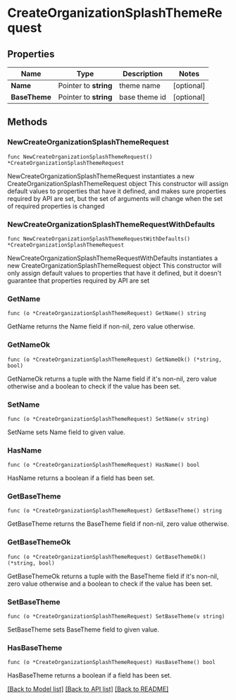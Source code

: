 # CreateOrganizationSplashThemeRequest

## Properties

Name | Type | Description | Notes
------------ | ------------- | ------------- | -------------
**Name** | Pointer to **string** | theme name | [optional] 
**BaseTheme** | Pointer to **string** | base theme id  | [optional] 

## Methods

### NewCreateOrganizationSplashThemeRequest

`func NewCreateOrganizationSplashThemeRequest() *CreateOrganizationSplashThemeRequest`

NewCreateOrganizationSplashThemeRequest instantiates a new CreateOrganizationSplashThemeRequest object
This constructor will assign default values to properties that have it defined,
and makes sure properties required by API are set, but the set of arguments
will change when the set of required properties is changed

### NewCreateOrganizationSplashThemeRequestWithDefaults

`func NewCreateOrganizationSplashThemeRequestWithDefaults() *CreateOrganizationSplashThemeRequest`

NewCreateOrganizationSplashThemeRequestWithDefaults instantiates a new CreateOrganizationSplashThemeRequest object
This constructor will only assign default values to properties that have it defined,
but it doesn't guarantee that properties required by API are set

### GetName

`func (o *CreateOrganizationSplashThemeRequest) GetName() string`

GetName returns the Name field if non-nil, zero value otherwise.

### GetNameOk

`func (o *CreateOrganizationSplashThemeRequest) GetNameOk() (*string, bool)`

GetNameOk returns a tuple with the Name field if it's non-nil, zero value otherwise
and a boolean to check if the value has been set.

### SetName

`func (o *CreateOrganizationSplashThemeRequest) SetName(v string)`

SetName sets Name field to given value.

### HasName

`func (o *CreateOrganizationSplashThemeRequest) HasName() bool`

HasName returns a boolean if a field has been set.

### GetBaseTheme

`func (o *CreateOrganizationSplashThemeRequest) GetBaseTheme() string`

GetBaseTheme returns the BaseTheme field if non-nil, zero value otherwise.

### GetBaseThemeOk

`func (o *CreateOrganizationSplashThemeRequest) GetBaseThemeOk() (*string, bool)`

GetBaseThemeOk returns a tuple with the BaseTheme field if it's non-nil, zero value otherwise
and a boolean to check if the value has been set.

### SetBaseTheme

`func (o *CreateOrganizationSplashThemeRequest) SetBaseTheme(v string)`

SetBaseTheme sets BaseTheme field to given value.

### HasBaseTheme

`func (o *CreateOrganizationSplashThemeRequest) HasBaseTheme() bool`

HasBaseTheme returns a boolean if a field has been set.


[[Back to Model list]](../README.md#documentation-for-models) [[Back to API list]](../README.md#documentation-for-api-endpoints) [[Back to README]](../README.md)


